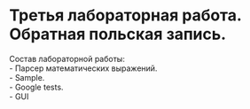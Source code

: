 # Третья лабораторная работа. Обратная польская запись.  

Состав лабораторной работы:  
    - Парсер математических выражений.  
    - Sample.  
    - Google tests.  
    - GUI
